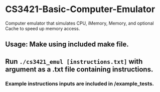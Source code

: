 # CS3421-Basic-Computer-Emulator
Computer emulator that simulates CPU, iMemory, Memory, and optional Cache to speed up memory access.

## Usage: Make using included make file.
## Run `./cs3421_emul [instructions.txt]` with argument as a .txt file containing instructions.

### Example instructions inputs are included in /example_tests.
